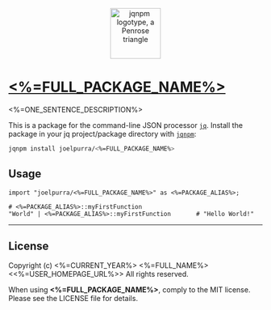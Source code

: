 <p align="center">
  <a href="https://github.com/joelpurra/jqnpm"><img src="https://rawgit.com/joelpurra/jqnpm/master/resources/logotype/penrose-triangle.svg" alt="jqnpm logotype, a Penrose triangle" width="100" border="0" /></a>
</p>

# [<%=FULL_PACKAGE_NAME%>](https://github.com/<%=GITHUB_USERNAME%>/<%=FULL_PACKAGE_NAME%>)

<%=ONE_SENTENCE_DESCRIPTION%>

This is a package for the command-line JSON processor [`jq`](https://stedolan.github.io/jq/). Install the package in your jq project/package directory with [`jqnpm`](https://github.com/joelpurra/jqnpm):

```bash
jqnpm install joelpurra/<%=FULL_PACKAGE_NAME%>
```



## Usage


```jq
import "joelpurra/<%=FULL_PACKAGE_NAME%>" as <%=PACKAGE_ALIAS%>;

# <%=PACKAGE_ALIAS%>::myFirstFunction
"World" | <%=PACKAGE_ALIAS%>::myFirstFunction		# "Hello World!"
```



---

## License
Copyright (c) <%=CURRENT_YEAR%> <%=FULL_NAME%> <<%=USER_HOMEPAGE_URL%>>
All rights reserved.

When using **<%=FULL_PACKAGE_NAME%>**, comply to the MIT license. Please see the LICENSE file for details.
